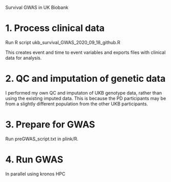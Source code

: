 Survival GWAS in UK Biobank

# 1. Process clinical data

Run R script ukb_survival_GWAS_2020_09_18_github.R

This creates event and time to event variables and exports files with clinical data for analysis.

# 2. QC and imputation of genetic data

I performed my own QC and imputaton of UKB genotype data, rather than using the existing imputed data. This is because the PD participants may be from a slightly different population from the other UKB participants.

# 3. Prepare for GWAS

Run preGWAS_script.txt in plink/R.

# 4. Run GWAS

In parallel using kronos HPC
